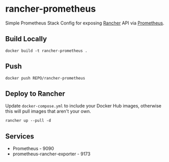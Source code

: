 # rancher-prometheus
Simple Prometheus Stack Config for exposing [Rancher](https://www.rancher.com) API via [Prometheus](https://prometheus.io).

## Build Locally
```
docker build -t rancher-prometheus .
```

## Push
```
docker push REPO/rancher-prometheus
```

## Deploy to Rancher

Update `docker-compose.yml` to include your Docker Hub images, otherwise this will pull images that aren't your own.

```
rancher up --pull -d
```

## Services
- Prometheus - 9090
- prometheus-rancher-exporter - 9173
